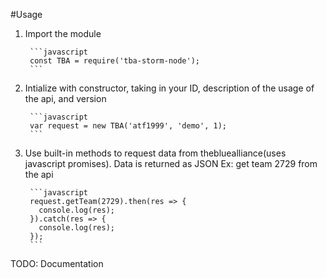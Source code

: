 #Usage

1. Import the module

        ```javascript
        const TBA = require('tba-storm-node');
        ```

2. Intialize with constructor, taking in your ID, description of the usage of the api, and version

        ```javascript
        var request = new TBA('atf1999', 'demo', 1);
        ```

3. Use built-in methods to request data from thebluealliance(uses javascript promises). Data is returned as JSON
Ex: get team 2729 from the api

        ```javascript
        request.getTeam(2729).then(res => {
          console.log(res);
        }).catch(res => {
          console.log(res);
        });
        ```
TODO: Documentation
